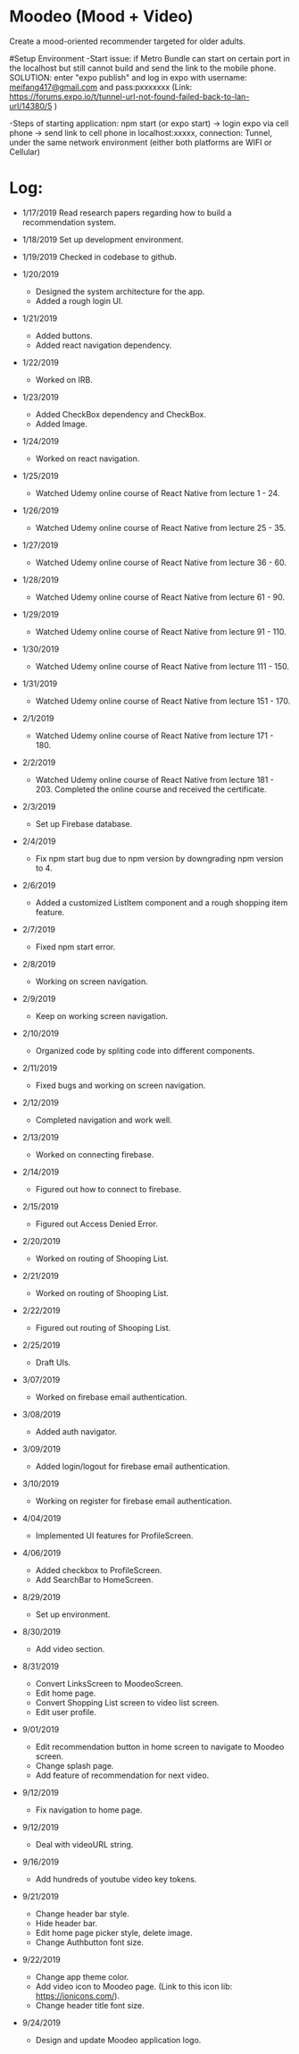 # Moodeo (Mood + Video)
Create a mood-oriented recommender targeted for older adults.

#Setup Environment
-Start issue: if Metro Bundle can start on certain port in the localhost but still cannot build and send the link to the mobile phone. SOLUTION: enter "expo publish" and log in expo with username: meifang417@gmail.com and pass:pxxxxxxx (Link: https://forums.expo.io/t/tunnel-url-not-found-failed-back-to-lan-url/14380/5 )

-Steps of starting application: npm start (or expo start) -> login expo via cell phone -> send link to cell phone in localhost:xxxxx, connection: Tunnel, under the same network environment (either both platforms are WIFI or Cellular) 

# Log:
- 1/17/2019
Read research papers regarding how to build a recommendation system.
- 1/18/2019
Set up development environment.
- 1/19/2019
Checked in codebase to github.
- 1/20/2019
  - Designed the system architecture for the app.
  - Added a rough login UI.
- 1/21/2019
  - Added buttons.
  - Added react navigation dependency.
- 1/22/2019
  - Worked on IRB.
- 1/23/2019
  - Added CheckBox dependency and CheckBox.
  - Added Image.
- 1/24/2019
  - Worked on react navigation.
- 1/25/2019
  - Watched Udemy online course of React Native from lecture 1 - 24.
- 1/26/2019
  - Watched Udemy online course of React Native from lecture 25 - 35.
- 1/27/2019
  - Watched Udemy online course of React Native from lecture 36 - 60.
- 1/28/2019
  - Watched Udemy online course of React Native from lecture 61 - 90.
- 1/29/2019
  - Watched Udemy online course of React Native from lecture 91 - 110.
- 1/30/2019
  - Watched Udemy online course of React Native from lecture 111 - 150.
- 1/31/2019
  - Watched Udemy online course of React Native from lecture 151 - 170.
- 2/1/2019
  - Watched Udemy online course of React Native from lecture 171 - 180.
- 2/2/2019
  - Watched Udemy online course of React Native from lecture 181 - 203. Completed the online course and received the certificate.
- 2/3/2019
  - Set up Firebase database.
- 2/4/2019
  - Fix npm start bug due to npm version by downgrading npm version to 4.
- 2/6/2019
  - Added a customized ListItem component and a rough shopping item feature.
- 2/7/2019
  - Fixed npm start error. 
- 2/8/2019
  - Working on screen navigation.
- 2/9/2019
  - Keep on working screen navigation.
- 2/10/2019
  - Organized code by spliting code into different components.
- 2/11/2019
  - Fixed bugs and working on screen navigation.
- 2/12/2019
  - Completed navigation and work well.
- 2/13/2019
  - Worked on connecting firebase.
- 2/14/2019
  - Figured out how to connect to firebase.
- 2/15/2019
  - Figured out Access Denied Error.
- 2/20/2019
  - Worked on routing of Shooping List.
- 2/21/2019
  - Worked on routing of Shooping List.
- 2/22/2019
  - Figured out routing of Shooping List.
- 2/25/2019
  - Draft UIs.
- 3/07/2019
  - Worked on firebase email authentication.
- 3/08/2019
  - Added auth navigator.
- 3/09/2019
  - Added login/logout for firebase email authentication.
- 3/10/2019
  - Working on register for firebase email authentication.
- 4/04/2019 
  - Implemented UI features for ProfileScreen.
- 4/06/2019
  - Added checkbox to ProfileScreen.
  - Add SearchBar to HomeScreen.

- 8/29/2019
  - Set up environment.
- 8/30/2019
  - Add video section.
- 8/31/2019
  - Convert LinksScreen to MoodeoScreen.
  - Edit home page.
  - Convert Shopping List screen to video list screen.
  - Edit user profile.
- 9/01/2019 
  - Edit recommendation button in home screen to navigate to Moodeo screen.
  - Change splash page.
  - Add feature of recommendation for next video.
- 9/12/2019
  - Fix navigation to home page.
- 9/12/2019
  - Deal with videoURL string.
- 9/16/2019
  - Add hundreds of youtube video key tokens.
- 9/21/2019
  - Change header bar style.
  - Hide header bar.
  - Edit home page picker style, delete image.
  - Change Authbutton font size.
- 9/22/2019
  - Change app theme color.
  - Add video icon to Moodeo page. (Link to this icon lib: https://ionicons.com/).
  - Change header title font size.
- 9/24/2019
  - Design and update Moodeo application logo.
